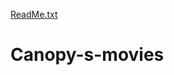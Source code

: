 [ReadMe.txt](https://github.com/Tofy2020/Canopy-s-movies/files/11500758/ReadMe.txt)
# Canopy-s-movies
